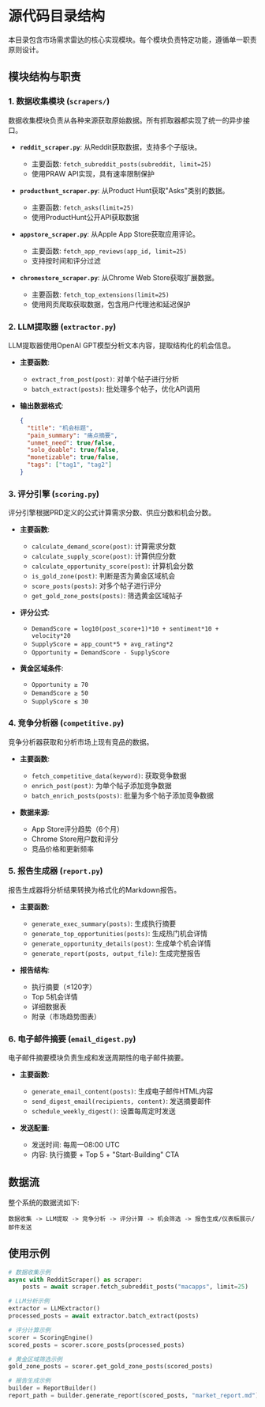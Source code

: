 # 源代码目录结构

本目录包含市场需求雷达的核心实现模块。每个模块负责特定功能，遵循单一职责原则设计。

## 模块结构与职责

### 1. 数据收集模块 (`scrapers/`)

数据收集模块负责从各种来源获取原始数据。所有抓取器都实现了统一的异步接口。

- **`reddit_scraper.py`**: 从Reddit获取数据，支持多个子版块。
  - 主要函数: `fetch_subreddit_posts(subreddit, limit=25)`
  - 使用PRAW API实现，具有速率限制保护

- **`producthunt_scraper.py`**: 从Product Hunt获取"Asks"类别的数据。
  - 主要函数: `fetch_asks(limit=25)`
  - 使用ProductHunt公开API获取数据

- **`appstore_scraper.py`**: 从Apple App Store获取应用评论。
  - 主要函数: `fetch_app_reviews(app_id, limit=25)`
  - 支持按时间和评分过滤

- **`chromestore_scraper.py`**: 从Chrome Web Store获取扩展数据。
  - 主要函数: `fetch_top_extensions(limit=25)`
  - 使用网页爬取获取数据，包含用户代理池和延迟保护

### 2. LLM提取器 (`extractor.py`)

LLM提取器使用OpenAI GPT模型分析文本内容，提取结构化的机会信息。

- **主要函数**:
  - `extract_from_post(post)`: 对单个帖子进行分析
  - `batch_extract(posts)`: 批处理多个帖子，优化API调用
  
- **输出数据格式**:
  ```json
  {
    "title": "机会标题",
    "pain_summary": "痛点摘要",
    "unmet_need": true/false,
    "solo_doable": true/false,
    "monetizable": true/false,
    "tags": ["tag1", "tag2"]
  }
  ```

### 3. 评分引擎 (`scoring.py`)

评分引擎根据PRD定义的公式计算需求分数、供应分数和机会分数。

- **主要函数**:
  - `calculate_demand_score(post)`: 计算需求分数
  - `calculate_supply_score(post)`: 计算供应分数
  - `calculate_opportunity_score(post)`: 计算机会分数
  - `is_gold_zone(post)`: 判断是否为黄金区域机会
  - `score_posts(posts)`: 对多个帖子进行评分
  - `get_gold_zone_posts(posts)`: 筛选黄金区域帖子

- **评分公式**:
  - `DemandScore = log10(post_score+1)*10 + sentiment*10 + velocity*20`
  - `SupplyScore = app_count*5 + avg_rating*2`
  - `Opportunity = DemandScore - SupplyScore`

- **黄金区域条件**:
  - `Opportunity ≥ 70`
  - `DemandScore ≥ 50`
  - `SupplyScore ≤ 30`

### 4. 竞争分析器 (`competitive.py`)

竞争分析器获取和分析市场上现有竞品的数据。

- **主要函数**:
  - `fetch_competitive_data(keyword)`: 获取竞争数据
  - `enrich_post(post)`: 为单个帖子添加竞争数据
  - `batch_enrich_posts(posts)`: 批量为多个帖子添加竞争数据

- **数据来源**:
  - App Store评分趋势（6个月）
  - Chrome Store用户数和评分
  - 竞品价格和更新频率

### 5. 报告生成器 (`report.py`)

报告生成器将分析结果转换为格式化的Markdown报告。

- **主要函数**:
  - `generate_exec_summary(posts)`: 生成执行摘要
  - `generate_top_opportunities(posts)`: 生成热门机会详情
  - `generate_opportunity_details(post)`: 生成单个机会详情
  - `generate_report(posts, output_file)`: 生成完整报告

- **报告结构**:
  - 执行摘要（≤120字）
  - Top 5机会详情
  - 详细数据表
  - 附录（市场趋势图表）

### 6. 电子邮件摘要 (`email_digest.py`)

电子邮件摘要模块负责生成和发送周期性的电子邮件摘要。

- **主要函数**:
  - `generate_email_content(posts)`: 生成电子邮件HTML内容
  - `send_digest_email(recipients, content)`: 发送摘要邮件
  - `schedule_weekly_digest()`: 设置每周定时发送

- **发送配置**:
  - 发送时间: 每周一08:00 UTC
  - 内容: 执行摘要 + Top 5 + "Start-Building" CTA

## 数据流

整个系统的数据流如下:

```
数据收集 -> LLM提取 -> 竞争分析 -> 评分计算 -> 机会筛选 -> 报告生成/仪表板展示/邮件发送
```

## 使用示例

```python
# 数据收集示例
async with RedditScraper() as scraper:
    posts = await scraper.fetch_subreddit_posts("macapps", limit=25)

# LLM分析示例
extractor = LLMExtractor()
processed_posts = await extractor.batch_extract(posts)

# 评分计算示例
scorer = ScoringEngine()
scored_posts = scorer.score_posts(processed_posts)

# 黄金区域筛选示例
gold_zone_posts = scorer.get_gold_zone_posts(scored_posts)

# 报告生成示例
builder = ReportBuilder()
report_path = builder.generate_report(scored_posts, "market_report.md")
``` 